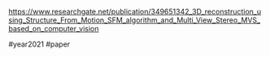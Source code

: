 

https://www.researchgate.net/publication/349651342_3D_reconstruction_using_Structure_From_Motion_SFM_algorithm_and_Multi_View_Stereo_MVS_based_on_computer_vision


#year2021
#paper 
